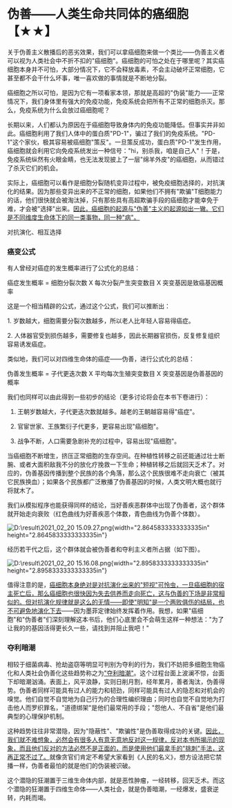 # 伪善——人类生命共同体的癌细胞【★★】

关于伪善主义散播后的恶劣效果，我们可以拿癌细胞来做一个类比——伪善主义者可以视为人类社会中不折不扣的"癌细胞"。癌细胞的可怕之处在于哪里呢？其实癌细胞本身并不可怕，大部分情况下，它不会释放毒素，不会主动破坏正常细胞，它甚至都不会干什么坏事，唯一喜欢做的事情就是不断地分裂。

癌细胞之所以可怕，是因为它有一项看家本领，那就是高超的"伪装"能力——正常情况下，我们身体里有强大的免疫功能，免疫系统会把所有不正常的细胞杀灭。那么，免疫系统为什么会放过癌细胞呢？

长期以来，人们都认为原因在于癌细胞导致身体内的免疫功能降低。但事实并非如此。癌细胞利用了我们人体中的蛋白质"PD-1"，骗过了我们的免疫系统。"PD-1"这个家伙，极其容易被癌细胞"策反"。一旦策反成功，蛋白质"PD-1"发生作用，癌细胞就会利用它向免疫系统发出一种信号："hi，别杀我，咱是自己人"！于是，免疫系统纵然有火眼金睛，也无法发现披上了一层"绵羊外皮"的癌细胞，从而错过了杀灭它们的机会。

<p align="center"></p>

实际上，癌细胞可以看作是细胞分裂随机变异过程中，被免疫细胞选择的，对抗演化的结果。因为那些变异出来的不正常的细胞，如果他们不拥有"欺骗"T细胞能力的话，他们很快就会被淘汰掉，只有那些具有高超欺骗手段的癌细胞才能幸免于难，才会被"选择"出来。[因此，癌细胞的起源与"伪善"主义的起源如出一辙。它们是不同维度生命体下的同一类事物，同一种"病"。]()

对抗演化、相互选择

### 癌变公式

有人曾经对癌症的发生概率进行了公式化的总结：

癌症发生概率 = 细胞分裂次数 X 每次分裂产生突变数目 X
突变基因是致癌基因概率

这是一个相当精辟的公式，通过这个公式，我们可以推断出：

1\. 岁数越大，细胞需要分裂次数越多，所以老人比年轻人容易得癌症。

2\.
人体器官受到损伤越多，需要修复也越多，因此长期器官损伤，反复修复组织容易诱发癌症。

类似地，我们可以对四维生命体的癌症——伪善，进行公式化的总结：

伪善发生概率 = 子代更迭次数 X 平均每次生殖突变数目 X
突变基因是伪善基因的概率

我们也同样可以由此得到一些初步的结论（更多讨论将会在本书下卷进行）：

1.  王朝岁数越大，子代更迭次数就越多。越老的王朝越容易得"癌症"。

2.  官宦世家、王族繁衍子代更多，更容易出现"癌细胞"。

3.  战争不断，人口需要急剧补充的过程中，容易出现"癌细胞"。

当癌细胞不断增生，挤压正常细胞的生存空间。在种植性转移之前还能通过壮士断腕、或者大面积敌我不分的放化疗挽救一下生命；种植转移之后就回天乏术了。对应的，伪善基因传播到整个民族的各个角落，那么这个民族很难不走向衰亡（被其它民族换血）；如果各个民族都广泛散播了伪善基因的时候，人类文明大概也就行将就木了。

我们从模拟程序也能获得同样的结论，当好善疾恶群体中出现了伪善者，这个群体就开始走向衰败（红色曲线为好善疾恶个体数，青色曲线为伪善个体数）。

![D:\\result\\2021_02_20
15.09.27.png](media/image268.png){width="2.8645833333333335in"
height="2.8645833333333335in"}

经历若干代之后，这个群体就会被伪善者和夺利主义者所占据（如下图）。

![D:\\result\\2021_02_20
15.16.08.png](media/image269.png){width="2.8958333333333335in"
height="2.8958333333333335in"}

值得注意的是，[癌细胞本身绝对是对抗演化出来的"短视"可怜虫，一旦癌细胞的宿主死亡后，那么癌细胞也很快因为失去供养而走向死亡，这与伪善的下场是非常相似的。但对抗演化规律就是这么的无情——即使"明知"是一个两败俱伤的结局，也不可避免地演化下去]()——因为墨菲定律始终发挥着作用。我想，如果"癌细胞"和"伪善者"们深刻理解这本书后，他们心底里会不会萌生这样一种想法："为了让我的的基因活得更长久一些，请找到并阻止我吧！"

### 夺利暗潮

相较于细菌病毒、抢劫盗窃等明显可判别为夺利的行为，我们不妨把多细胞生物癌化和人类社会伪善化这些趋势称之为["夺利暗潮"]()。这个过程台面上波澜不惊，台面下却暗潮汹涌。表面上，风平浪静，实则日削月割，经年累月，善者淘汰，伪善得势。伪善者同样可能具有过人的能力和韧劲，同样可能具有过人的隐忍和对机会的嗅觉。他们自觉不自觉地为自己行为的合理性编织理由；同时也自觉不自觉地为打击他人而罗织罪名，"道德绑架"是他们最常用的手段；"怨他人、不自省"是他们最典型的心理保护机制。

这种趋势往往非常潜隐，因为"隐蔽性"、"欺骗性"是伪善取得成功的关键。[因此，我们就不难想象，必然会有很多人有意无意地反对这一规律，反对本书所揭示的现象，而且他们反对的方法必然不是正面的，而是使用他们最拿手的"挑刺"手法，这再正常不过了。]()就像贪官们肯定不希望大家看到《人民的名义》，想方设法把它禁播一样，伪善者最怕的就是他们的伪装被识破。

这个潜隐的狂潮置于三维生命体内部，就是恶性肿瘤，一经转移，回天乏术。而这个潜隐的狂潮置于四维生命体——人类社会，就是伪善暗潮，一经爆发，盛衰逆转，内耗而竭。


